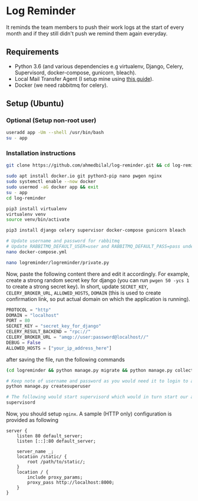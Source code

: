 # Log Reminder

It reminds the team members to push their work logs at the start of every month and if they still didn't push we remind them again everyday.

## Requirements
* Python 3.6 (and various dependencies e.g virtualenv, Django, Celery, Supervisord, docker-compose, gunicorn, bleach).
* Local Mail Transfer Agent (I setup mine using [this guide](https://opensource.com/article/18/8/postfix-open-source-mail-transfer-agent)).
* Docker (we need rabbitmq for celery).

## Setup (Ubuntu)

### Optional (Setup non-root user)
```bash
useradd app -Um --shell /usr/bin/bash
su - app
```

### Installation instructions
```bash
git clone https://github.com/ahmedbilal/log-reminder.git && cd log-reminder

sudo apt install docker.io git python3-pip nano pwgen nginx
sudo systemctl enable --now docker
sudo usermod -aG docker app && exit
su - app
cd log-reminder

pip3 install virtualenv
virtualenv venv
source venv/bin/activate

pip3 install django celery supervisor docker-compose gunicorn bleach

# Update username and password for rabbitmq
# Update RABBITMQ_DEFAULT_USER=user and RABBITMQ_DEFAULT_PASS=pass under environment section and take note of this password somewhere as we would need it soon
nano docker-compose.yml

nano logreminder/logreminder/private.py
```

Now, paste the following content there and edit it accordingly. For example, create a strong random secret key for django (you can run `pwgen 50 -ycs 1` to create a strong secret key). In short, update `SECRET_KEY`, `CELERY_BROKER_URL`, `ALLOWED_HOSTS`, `DOMAIN` (this is used to create confirmation link, so put actual domain on which the application is running).

```python
PROTOCOL = "http"
DOMAIN = "localhost"
PORT = 80
SECRET_KEY = "secret_key_for_django"
CELERY_RESULT_BACKEND = "rpc://"
CELERY_BROKER_URL = "amqp://user:password@localhost//"
DEBUG = False
ALLOWED_HOSTS = ["your_ip_address_here"]
```
after saving the file, run the following commands
```bash
(cd logreminder && python manage.py migrate && python manage.py collectstatic && sudo chown :www-data static -R)

# Keep note of username and password as you would need it to login to admin panel
python manage.py createsuperuser

# The following would start supervisord which would in turn start our application, celery worker and rabbitmq container.
supervisord
```


Now, you should setup `nginx`. A sample (HTTP only) configuration is provided as following


```nginx
server {
    listen 80 default_server;
    listen [::]:80 default_server;

    server_name _;
    location /static/ {
        root /path/to/static/;
    }
    location / {
        include proxy_params;
        proxy_pass http://localhost:8000;
    }
}
```
